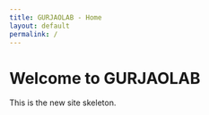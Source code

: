 ```yaml
---
title: GURJAOLAB - Home
layout: default
permalink: /
---
```


# Welcome to GURJAOLAB

This is the new site skeleton.
